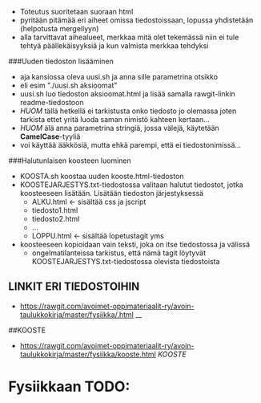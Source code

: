 - Toteutus suoritetaan suoraan html
- pyritään pitämää eri aiheet omissa tiedostoissaan, lopussa yhdistetään (helpotusta mergeilyyn)
- alla tarvittavat aihealueet, merkkaa mitä olet tekemässä niin ei tule tehtyä päällekäisyyksiä ja kun valmista merkkaa tehdyksi

###Uuden tiedoston lisääminen
   - aja kansiossa oleva uusi.sh ja anna sille parametrina otsikko
   - eli esim "./uusi.sh aksioomat"
   - uusi.sh luo tiedoston aksioomat.html ja lisää samalla rawgit-linkin readme-tiedostoon
   - _HUOM_ tällä hetkellä ei tarkistusta onko tiedosto jo olemassa joten tarkista ettet yritä luoda saman nimistö kahteen kertaan...
   - _HUOM_ älä anna parametrina stringiä, jossa välejä, käytetään **CamelCase**-tyyliä
   - voi käyttää ääkkösiä, mutta ehkä parempi, että ei tiedostonimissä...

###Halutunlaisen koosteen luominen
- KOOSTA.sh koostaa uuden kooste.html-tiedoston
- KOOSTEJARJESTYS.txt-tiedostossa valitaan halutut tiedostot, jotka koosteeseen lisätään. Lisätään tiedoston järjestyksessä
   - ALKU.html <- sisältää css ja jscript
   - tiedosto1.html
   - tiedosto2.html
   - ...
   - LOPPU.html <- sisältää lopetustagit yms
- koosteeseen kopioidaan vain teksti, joka on itse tiedostossa _<!---PÄÄ DOKUMENTTIIN KOPIOITAVA OSA ALKAA -->_ ja _<!---PÄÄ DOKUMENTTIIN KOPIOITAVA OSA LOPPUU -->_ välissä
   - ongelmatilanteissa tarkistus, että nämä tagit löytyvät KOOSTEJARJESTYS.txt-tiedostossa olevista tiedostoista


## LINKIT ERI TIEDOSTOIHIN 
- https://rawgit.com/avoimet-oppimateriaalit-ry/avoin-taulukkokirja/master/fysiikka/.html __


##KOOSTE
- https://rawgit.com/avoimet-oppimateriaalit-ry/avoin-taulukkokirja/master/fysiikka/kooste.html _KOOSTE_





# Fysiikkaan TODO:
